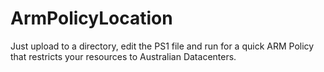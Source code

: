 # ArmPolicyLocation

Just upload to a directory, edit the PS1 file and run for a quick ARM Policy that restricts your resources to Australian Datacenters.
